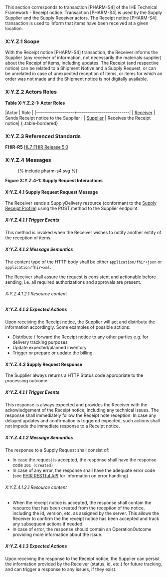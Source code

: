 This section corresponds to transaction [PHARM-S4] of the IHE Technical Framework - Receipt notice. Transaction [PHARM-S4] is used by the Supply Supplier and the Supply Receiver actors. The Receipt notice [PHARM-S4] transaction is used to inform that items have been received at a given location.

### X:Y.Z.1 Scope

With the Receipt notice [PHARM-S4] transaction, the Receiver informs the Supplier (any receiver of information, not necessarily the materials supplier) about the Receipt of items, including updates.
The Receipt (and respective notice) can be related to a Shipment Notive and a Supply Request, or can be unrelated in case of unexpected reception of items, or items for which an order was not made and the Shipment notice is not digitally available. 

### X:Y.Z.2 Actors Roles

**Table X:Y.Z.2-1: Actor Roles**

|Actor | Role |
|-------------------+--------------------------|
| [Receiver](actors_and_transactions.html#receiver) | Sends Receipt notice to the Supplier |
| [Supplier](actors_and_transactions.html#supplier) | Receives the Receipt notice|
{:.table-bordered}

### X:Y.Z.3 Referenced Standards

**FHIR-R5** [HL7 FHIR Release 5.0](http://www.hl7.org/FHIR/R5)

### X:Y.Z.4 Messages

<figure>
{% include pharm-s4.svg %}
</figure>



**Figure X:Y.Z.4-1: Supply Request Interactions**

#### X:Y.Z.4.1 Supply Request Request Message
The Receiver sends a SupplyDelivery resource (conformant to the [Supply Receipt Profile](StructureDefinition-ihe-supply-receipt-notice.html)) using the POST method to the Supplier endpoint.

##### X:Y.Z.4.1.1 Trigger Events

This method is invoked when the Receiver wishes to notify another entity of the reception of items. 

##### X:Y.Z.4.1.2 Message Semantics

The content type of the HTTP body shall be either `application/fhir+json` or `application/fhir+xml`.

The Receiver shall assure the request is consistent and actionable before sending, i.e. all required authorizations and approvals are present.

###### X:Y.Z.4.1.2.1 Resource content


##### X:Y.Z.4.1.3 Expected Actions
Upon receiving the Receipt notice, the Supplier will act and distribute the information accordingly. Some examples of possible actions:
* Distribute / forward the Receipt notice to any other parties e.g. for delivery tracking purposes
* Update expected/planned inventory
* Trigger or prepare or update the billing


#### X:Y.Z.4.2 Supply Request Response
The Supplier always returns a HTTP Status code appropriate to the processing outcome.

##### X:Y.Z.4.1.1 Trigger Events

This response is always expected and provides the Receiver with the ackowledgement of the Receipt notice, including any technical issues.
The response shall immediately follow the Receipt note reception.
In case any delayed updates and confirmation is triggered expected, such actions shall not impede the immediate response to a Receipt notice.

##### X:Y.Z.4.1.2 Message Semantics

The response to a Supply Request shall consist of:
* In case the request is accepted, the response shall have the response code `201 (Created)`
* In case of any error, the response shall have the adequate error code (see [FHIR RESTful API](https://hl7.org/fhir/R5/http.html) for information on error handling)


###### X:Y.Z.4.1.2.1 Resource content

* When the receipt notice is accepted, the response shall contain the resource that has been created from the reception of the notice, including the id, version, etc. as assigned by the server. This allows the Receiver to confirm the the receipt notice has been accepted and track any subsequent actions if needed.
* In case of error, the response should contain an OperationOutcome providing more information about the issue.

##### X:Y.Z.4.1.3 Expected Actions
Upon receiving the response to the Receipt notice, the Supplier can persist the information provided by the Receiver (status, id, etc.) for future tracking, and can trigger a response to any issues, if they exist.

